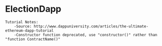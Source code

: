 # ElectionDapp

    Tutorial Notes:
        -Source: http://www.dappuniversity.com/articles/the-ultimate-ethereum-dapp-tutorial
        -Constructor function deprecated, use "constructor()" rather than "function ContractName()"
